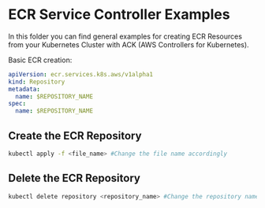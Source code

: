 # ECR Service Controller Examples

In this folder you can find general examples for creating ECR Resources from
your Kubernetes Cluster with ACK (AWS Controllers for Kubernetes).

Basic ECR creation:

```yaml
apiVersion: ecr.services.k8s.aws/v1alpha1
kind: Repository
metadata:
  name: $REPOSITORY_NAME
spec:
  name: $REPOSITORY_NAME
```

## Create the ECR Repository

```bash
kubectl apply -f <file_name> #Change the file name accordingly
```

## Delete the ECR Repository

```bash
kubectl delete repository <repository_name> #Change the repository name accordingly
```
